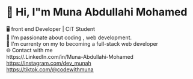 # 👋 Hi, I"m Muna Abdullahi Mohamed  <br>
🖥️ front end Developer | CIT Student   <br>
🚀 I'm passionate about coding , web development.  <br>
🚀 I'm currenty on my to becoming a full-stack web developer  <br>
🌐 Contact with me <br>
https://.LinkedIn.com/in/Muna-Abdullahi-Mohamed <br>
https://instagram.com/dev_munah <br>
https://tiktok.com/@codewithmuna






